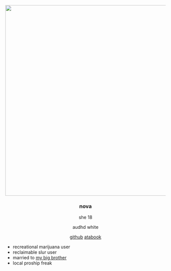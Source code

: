 <p align="center">
<img width="600" src="https://i.ibb.co/ggBHL2L/68747470733a2f2f6d656469612e646973636f72646170702e6e65742f6174746163686d656e74732f313130353236313434.webp">
</p> 

#### <h3 align="center"> nova </h3>

<div align="center">
she 18
  
audhd white

[github](https://github.com/novapuppygirl)  [atabook](https://novabeetle.atabook.org/)

</div>

- recreational marijuana user
- reclaimable slur user
- married to [my big brother](https://github.com/strangeopolis)
- local proship freak
